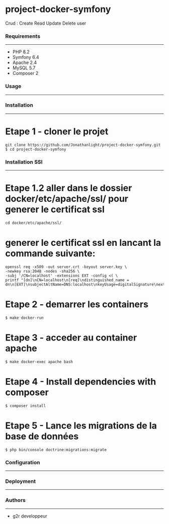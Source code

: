 # project-docker-symfony
Crud : Create Read Update Delete user 

### Requirements
---

- PHP 8.2
- Symfony 6.4
- Apache 2.4
- MySQL 5.7
- Composer 2

### Usage
---

### Installation
---

# Etape 1 - cloner le projet
```
git clone https://github.com/Jonathanlight/project-docker-symfony.git 
$ cd project-docker-symfony
```

### Installation SSl
---

# Etape 1.2 aller dans le dossier docker/etc/apache/ssl/ pour generer le certificat ssl
```
cd docker/etc/apache/ssl/
```

# generer le certificat ssl en lancant la commande suivante:
```
openssl req -x509 -out server.crt -keyout server.key \
-newkey rsa:2048 -nodes -sha256 \
-subj '/CN=localhost' -extensions EXT -config <( \
printf "[dn]\nCN=localhost\n[req]\ndistinguished_name = dn\n[EXT]\nsubjectAltName=DNS:localhost\nkeyUsage=digitalSignature\nextendedKeyUsage=serverAuth")

```

# Etape 2 - demarrer les containers
```
$ make docker-run
```

# Etape 3 - acceder au container apache
```
$ make docker-exec apache bash
```

# Etape 4 - Install dependencies with composer
```
$ composer install
```

# Etape 5 - Lance les migrations de la base de données
```
$ php bin/console doctrine:migrations:migrate
```

### Configuration
---

### Deployment
---

### Authors
---

- g2r developpeur


